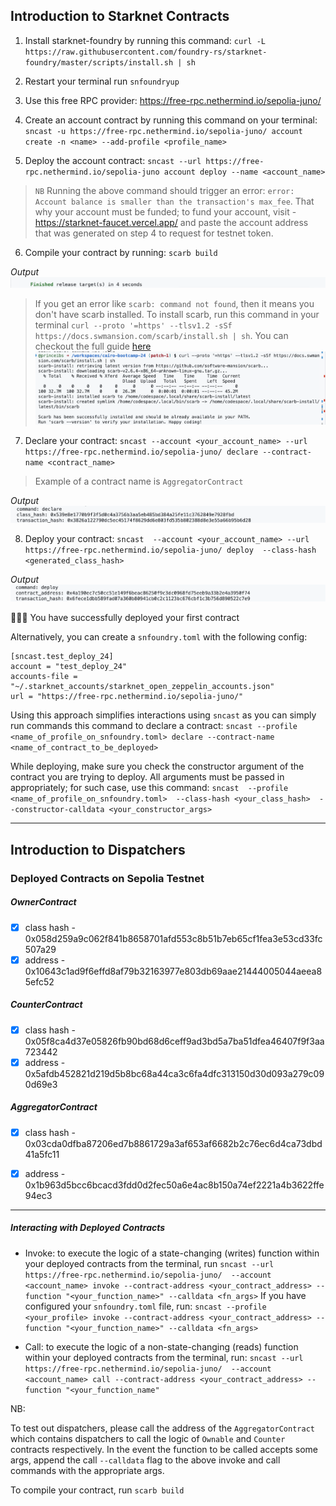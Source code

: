 ## Introduction to Starknet Contracts
1. Install starknet-foundry by running this command:
`curl -L https://raw.githubusercontent.com/foundry-rs/starknet-foundry/master/scripts/install.sh | sh`

2. Restart your terminal
 run `snfoundryup`

3. Use this free RPC provider: https://free-rpc.nethermind.io/sepolia-juno/

4. Create an account contract by running this command on your terminal:
`sncast -u https://free-rpc.nethermind.io/sepolia-juno/ account create -n <name> --add-profile <profile_name>`

5. Deploy the account contract:
`sncast --url https://free-rpc.nethermind.io/sepolia-juno account deploy --name <account_name>`

>`NB`
Running the above command should trigger an error: 
`error: Account balance is smaller than the transaction's max_fee`.
That why your account must be funded; to fund your account, visit - https://starknet-faucet.vercel.app/ and paste the account address that was generated on step 4 to request for testnet token.

6. Compile your contract by running: 
`scarb build`

_Output_
![alt text](images/image-3.png)

>If you get an error like `scarb: command not found`, then it means you don't have scarb installed. To install scarb, run this command in your terminal `curl --proto '=https' --tlsv1.2 -sSf https://docs.swmansion.com/scarb/install.sh | sh`. You can checkout the full guide [here](https://docs.swmansion.com/scarb/download.html) ![alt text](images/image-4.png)


7. Declare your contract:
`sncast --account <your_account_name> --url https://free-rpc.nethermind.io/sepolia-juno/ declare --contract-name <contract_name>`
>Example of a contract name is `AggregatorContract`

_Output_
![alt text](images/image-2.png)

8. Deploy your contract:
`sncast  --account <your_account_name> --url https://free-rpc.nethermind.io/sepolia-juno/ deploy  --class-hash <generated_class_hash>`

_Output_
![alt text](images/image-1.png)


🥳🥳🥳 You have successfully deployed your first contract


Alternatively, you can create a `snfoundry.toml` with the following config:
```
[sncast.test_deploy_24]
account = "test_deploy_24"
accounts-file = "~/.starknet_accounts/starknet_open_zeppelin_accounts.json"
url = "https://free-rpc.nethermind.io/sepolia-juno/"
```
Using this approach simplifies interactions using `sncast` as you can simply run commands this command to declare a contract:
`sncast --profile <name_of_profile_on_snfoundry.toml> declare --contract-name <name_of_contract_to_be_deployed>`

While deploying, make sure you check the constructor argument of the contract you are trying to deploy. All arguments must be passed in appropriately; for such case, use this command:
`sncast  --profile <name_of_profile_on_snfoundry.toml>  --class-hash <your_class_hash>  --constructor-calldata <your_constructor_args>`


---
## Introduction to Dispatchers
### Deployed Contracts on Sepolia Testnet
##### OwnerContract
- [x] class hash - 0x058d259a9c062f841b8658701afd553c8b51b7eb65cf1fea3e53cd33fc507a29
- [x] address -  0x10643c1ad9f6effd8af79b32163977e803db69aae21444005044aeea85efc52

##### CounterContract
- [x] class hash - 0x05f8ca4d37e05826fb90bd68d6ceff9ad3bd5a7ba51dfea46407f9f3aa723442
- [x] address - 0x5afdb452821d219d5b8bc68a44ca3c6fa4dfc313150d30d093a279c090d69e3

##### AggregatorContract
- [x] class hash - 0x03cda0dfba87206ed7b8861729a3af653af6682b2c76ec6d4ca73dbd41a5fc11
- [x] address - 0x1b963d5bcc6bcacd3fdd0d2fec50a6e4ac8b150a74ef2221a4b3622ffe94ec3


--- 
##### Interacting with Deployed Contracts
- Invoke: to execute the logic of a state-changing (writes) function within your deployed contracts from the terminal, run
`sncast --url https://free-rpc.nethermind.io/sepolia-juno/  --account <account_name> invoke --contract-address <your_contract_address> --function "<your_function_name>" --calldata <fn_args>`
If you have configured your `snfoundry.toml` file, run:
`sncast --profile <your_profile> invoke --contract-address <your_contract_address> --function "<your_function_name>" --calldata <fn_args>`


- Call: to execute the logic of a non-state-changing (reads) function within your deployed contracts from the terminal, run:
`sncast --url https://free-rpc.nethermind.io/sepolia-juno/  --account <account_name> call --contract-address <your_contract_address> --function "<your_function_name"`


NB:

To test out dispatchers, please call the address of the `AggregatorContract` which contains dispatchers to call the logic of `Ownable` and `Counter` contracts respectively.
In the event the function to be called accepts some args, append the call `--calldata` flag to the above invoke and call commands with the appropriate args.


To compile your contract, run `scarb build`


